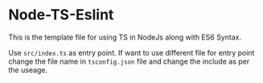 # Node-TS-Eslint

This is the template file for using TS in NodeJs along with ES6 Syntax.

Use `src/index.ts` as entry point.
If want to use different file for entry point change the file name in `tsconfig.json` file and change the include as per the useage. 
